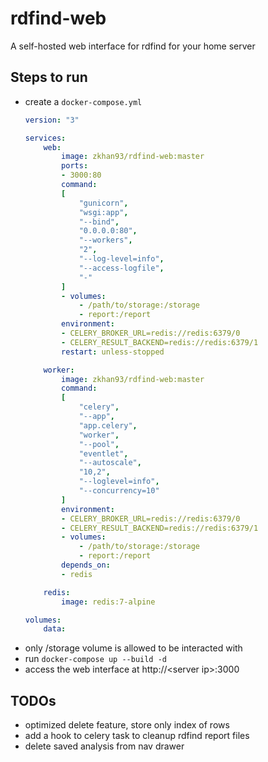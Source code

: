 # rdfind-web
A self-hosted web interface for rdfind for your home server

## Steps to run
- create a `docker-compose.yml`
    ```yml
    version: "3"

    services:
        web:
            image: zkhan93/rdfind-web:master
            ports:
            - 3000:80
            command:
            [
                "gunicorn",
                "wsgi:app",
                "--bind",
                "0.0.0.0:80",
                "--workers",
                "2",
                "--log-level=info",
                "--access-logfile",
                "-"
            ]
            - volumes:
                - /path/to/storage:/storage
                - report:/report
            environment:
            - CELERY_BROKER_URL=redis://redis:6379/0
            - CELERY_RESULT_BACKEND=redis://redis:6379/1
            restart: unless-stopped

        worker:
            image: zkhan93/rdfind-web:master
            command:
            [
                "celery",
                "--app",
                "app.celery",
                "worker",
                "--pool",
                "eventlet",
                "--autoscale",
                "10,2",
                "--loglevel=info",
                "--concurrency=10"
            ]
            environment:
            - CELERY_BROKER_URL=redis://redis:6379/0
            - CELERY_RESULT_BACKEND=redis://redis:6379/1
            - volumes:
                - /path/to/storage:/storage
                - report:/report
            depends_on:
            - redis

        redis:
            image: redis:7-alpine

    volumes:
        data:
  
    ```
- only /storage volume is allowed to be interacted with
- run `docker-compose up --build -d `
- access the web interface at http://\<server ip\>:3000

## TODOs
- optimized delete feature, store only index of rows
- add a hook to celery task to cleanup rdfind report files 
- delete saved analysis from nav drawer